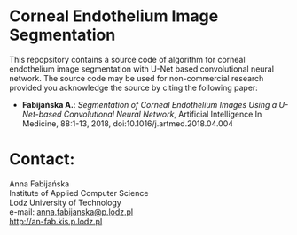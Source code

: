 # Corneal Endothelium Image Segmentation

This repopsitory contains a source code of algorithm for corneal endothelium image segmentation with U-Net based convolutional neural network. The source code may be used for non-commercial research provided you acknowledge the source by citing the following paper:

<ul>
<li> <b>Fabijańska A.</b>: <i>Segmentation of Corneal Endothelium Images Using a U-Net-based Convolutional Neural Network</i>, Artificial Intelligence In Medicine, 88:1-13, 2018, doi:10.1016/j.artmed.2018.04.004
</ul>

# Contact:

Anna Fabijańska <br>
Institute of Applied Computer Science <br>
Lodz University of Technology <br>
e-mail: anna.fabijanska@p.lodz.pl <br>
http://an-fab.kis.p.lodz.pl
